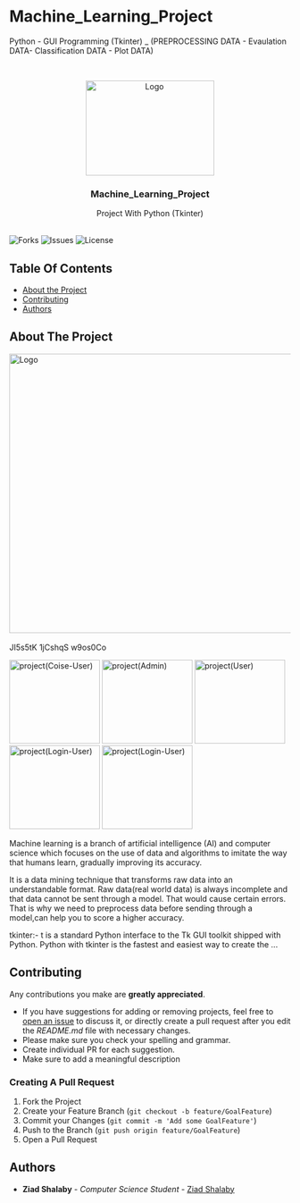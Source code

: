 # Machine_Learning_Project
Python - GUI Programming (Tkinter) _ (PREPROCESSING DATA - Evaulation DATA- Classification DATA - Plot DATA) 



<br/>
<p align="center">
  <a href="https://github.com/ZeadShalaby/Machine_Learning_Project">
    <img src="https://i.imgur.com/7tbiQ0L.png" alt="Logo" width="230" height="170">
  </a>

<h3 align="center">Machine_Learning_Project</h3>
  <p align="center">
    Project With Python (Tkinter) 
    <br/>
    <br/>
  </p>


![Forks](https://img.shields.io/github/forks/ZeadShalaby/Machine_Learning_Project?style=social) ![Issues](https://img.shields.io/github/issues/ZeadShalaby/Machine_Learning_Project) ![License](https://img.shields.io/github/license/ZeadShalaby/Machine_Learning_Project)

## Table Of Contents

* [About the Project](#about-the-project)
* [Contributing](#contributing)
* [Authors](#authors)

## About The Project


 <img src="https://i.imgur.com/JI5s5tK.png" alt="Logo" width="900" height="500">
 <br/>
 <br/>
 JI5s5tK
 1jCshqS
 w9os0Co
<p >
 <img src="https://i.imgur.com/unJSmVh.png" alt="project(Coise-User)" width="162" height="150">
 <img src="https://i.imgur.com/lVoSGB0.png" alt="project(Admin)" width="162" height="150">
 <img src="https://i.imgur.com/FuZ1Jvv.png" alt="project(User)" width="162" height="150">
 <img src="https://i.imgur.com/QHh8zWS.png" alt="project(Login-User)" width="162" height="150">
 <img src="https://i.imgur.com/8wzOkdi.png" alt="project(Login-User)" width="162" height="150">

</p>

Machine learning is a branch of artificial intelligence (AI) and computer science which focuses on the use of data and algorithms to imitate the way that humans learn, gradually improving its accuracy.

It is a data mining technique that transforms raw data into an understandable format. Raw data(real world data) is always incomplete and that data cannot be sent through a model. That would cause certain errors. That is why we need to preprocess data before sending through a model,can help you to score a higher accuracy.

tkinter:- t is a standard Python interface to the Tk GUI toolkit shipped with Python. Python with tkinter is the fastest and easiest way to create the ...



## Contributing

Any contributions you make are **greatly appreciated**.

* If you have suggestions for adding or removing projects, feel free
  to [open an issue](https://github.com/ZeadShalaby/Machine_Learning_Project/issues/new) to discuss it, or directly
  create a pull request after you edit the *README.md* file with necessary changes.
* Please make sure you check your spelling and grammar.
* Create individual PR for each suggestion.
* Make sure to add a meaningful description

### Creating A Pull Request

1. Fork the Project
2. Create your Feature Branch (`git checkout -b feature/GoalFeature`)
3. Commit your Changes (`git commit -m 'Add some GoalFeature'`)
4. Push to the Branch (`git push origin feature/GoalFeature`)
5. Open a Pull Request

## Authors

* **Ziad Shalaby** - *Computer Science Student* - [Ziad Shalaby](https://github.com/ZeadShalaby)


